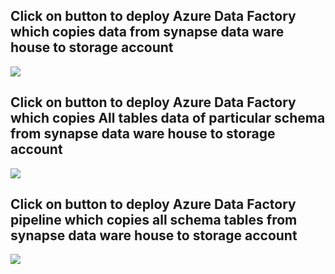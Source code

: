 <h2> Click on button to deploy Azure Data Factory which copies data from synapse data ware house to storage account </h2>
<a href="https://portal.azure.com/#create/Microsoft.Template/uri/https%3A%2F%2Fraw.githubusercontent.com%2Fassadullah96%2FsynapseToBlob%2Fmain%2FsynapseToBlobArmTemplate.json" target="_blank">
  <img src="https://aka.ms/deploytoazurebutton"/>
</a>

<h2> Click on button to deploy Azure Data Factory which copies All tables data of particular schema from synapse data ware house to storage account </h2>
<a href="https://portal.azure.com/#create/Microsoft.Template/uri/https%3A%2F%2Fraw.githubusercontent.com%2Fassadullah96%2FsynapseToBlob%2Fmain%2FallTablesFromSynapseToBlobArmTemplate.json" target="_blank">
  <img src="https://aka.ms/deploytoazurebutton"/>
</a>

<h2> Click on button to deploy Azure Data Factory pipeline which copies all schema tables from synapse data ware house to storage account </h2>
<a href="https://portal.azure.com/#create/Microsoft.Template/uri/https%3A%2F%2Fraw.githubusercontent.com%2Fassadullah96%2FsynapseToBlob%2Fmain%2FallScehmaTablesFromSynapseToBlob.json" target="_blank">
  <img src="https://aka.ms/deploytoazurebutton"/>
</a>
